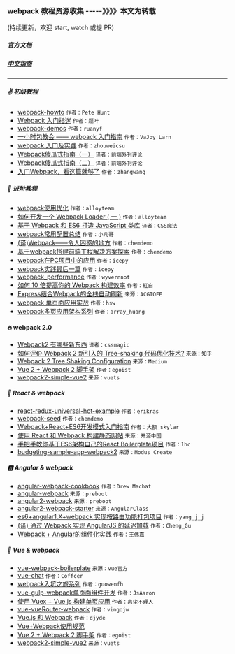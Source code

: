 ### webpack 教程资源收集   -----》》》》本文为转载
(持续更新，欢迎 start, watch 或提 PR)
##### [官方文档](http://webpack.github.io/docs/)
##### [中文指南](http://zhaoda.net/webpack-handbook/index.html)
---
##### :v: 初级教程
* [webpack-howto](https://github.com/petehunt/webpack-howto)  `作者：Pete Hunt`
* [Webpack 入门指迷](http://segmentfault.com/a/1190000002551952)  `作者：题叶`  　
* [webpack-demos](https://github.com/ruanyf/webpack-demos) `作者：ruanyf`
* [一小时包教会 —— webpack 入门指南](http://www.cnblogs.com/vajoy/p/4650467.html)  `作者：VaJoy Larn`　　
* [webpack 入门及实践](http://www.w3ctech.com//topic/1557)  `作者：zhouweicsu`　　
* [Webpack傻瓜式指南（一）](http://zhuanlan.zhihu.com/FrontendMagazine/20367175)  `译者：前端外刊评论`　　
* [Webpack傻瓜式指南（二）](http://zhuanlan.zhihu.com/FrontendMagazine/20397902)  `译者：前端外刊评论`　
* [入门Webpack，看这篇就够了](http://www.jianshu.com/p/42e11515c10f)  `作者：zhangwang `　

##### :muscle: 进阶教程
* [webpack使用优化](http://web.jobbole.com/84847/)  `作者：alloyteam`　　
* [如何开发一个 Webpack Loader ( 一 )](http://www.alloyteam.com/2016/01/webpack-loader-1/)  `作者：alloyteam`　　
* [基于 Webpack 和 ES6 打造 JavaScript 类库](https://github.com/cssmagic/blog/issues/56)  `译者：CSS魔法`  
* [webpack常用配置总结](http://www.h-simon.com/42/) `作者：小凡哥`
* [(译)Webpack——令人困惑的地方](https://github.com/chemdemo/chemdemo.github.io/issues/13) `作者：chemdemo`
* [基于webpack搭建前端工程解决方案探索](https://github.com/chemdemo/chemdemo.github.io/issues/10) `作者：chemdemo`
* [webpack在PC项目中的应用](https://github.com/icepy/_posts/issues/25) `作者：icepy`
* [webpack实践最后一篇](https://github.com/icepy/_posts/issues/34) `作者：icepy`
* [webpack_performance](https://github.com/wyvernnot/webpack_performance) `作者：wyvernnot`
* [如何 10 倍提高你的 Webpack 构建效率](https://segmentfault.com/a/1190000005770042) `作者：紅白`
* [Express结合Webpack的全栈自动刷新](http://acgtofe.com/posts/2016/02/full-live-reload-for-express-with-webpack) `来源：ACGTOFE`
* [webpack 单页面应用实战](https://segmentfault.com/a/1190000005866410#articleHeader11) `作者：hsw`
* [webpack多页应用架构系列](https://segmentfault.com/a/1190000006843916#articleHeader5) `作者：array_huang`

#### :fire: webpack 2.0
* [Webpack2 有哪些新东西](https://github.com/cssmagic/blog/issues/58)  `译者：cssmagic`
* [如何评价 Webpack 2 新引入的 Tree-shaking 代码优化技术?](https://www.zhihu.com/question/41922432) `来源：知乎`
* [Webpack 2 Tree Shaking Configuration](https://medium.com/modus-create-front-end-development/webpack-2-tree-shaking-configuration-9f1de90f3233#.hqv8bdir5) `来源：Medium`
* [Vue 2 + Webpack 2 脚手架](https://github.com/egoist/vuepack) `作者：egoist`
* [webpack2-simple-vue2](https://github.com/vuets/webpack2-simple-vue2) `来源：vuets`


##### :diamond_shape_with_a_dot_inside: React & webpack
* [react-redux-universal-hot-example](https://github.com/erikras/react-redux-universal-hot-example) `作者：erikras` 
* [webpack-seed](https://github.com/chemdemo/webpack-bootstrap) `作者：chemdemo`  
* [Webpack+React+ES6开发模式入门指南](http://www.cnblogs.com/skylar/p/React-Webpack-ES6.html) `作者：大额_skylar`
* [使用 React 和 Webpack 构建静态网站](http://www.oschina.net/translate/react-static-site) `来源：开源中国`
* [手把手教你基于ES6架构自己的React Boilerplate项目](https://segmentfault.com/a/1190000005037309) `作者：lhc`
* [budgeting-sample-app-webpack2](https://github.com/ModusCreateOrg/budgeting-sample-app-webpack2) `来源：Modus Create`

##### :a: Angular & webpack
* [angular-webpack-cookbook](http://dmachat.github.io/angular-webpack-cookbook/) `作者：Drew Machat`
* [angular-webpack](https://github.com/preboot/angular-webpack) `来源：preboot`
* [angular2-webpack](https://github.com/preboot/angular2-webpack) `来源：preboot`
* [angular2-webpack-starter](https://github.com/AngularClass/angular2-webpack-starter) `来源：AngularClass`
* [es6+angular1.X+webpack 实现按路由功能打包项目](https://segmentfault.com/a/1190000004358725) `作者：yang_j_j`
* [(译) 通过 Webpack 实现 AngularJS 的延迟加载](https://segmentfault.com/a/1190000004514747) `作者：Cheng_Gu`
* [Webpack + Angular的组件化实践](https://segmentfault.com/a/1190000003915443) `作者：王伟嘉`

##### :man: Vue & webpack
* [vue-webpack-boilerplate](https://github.com/vuejs-templates/webpack)  `来源：vue官方`
* [vue-chat](https://github.com/Coffcer/vue-chat) `作者：Coffcer`
* [webpack入坑之旅系列](http://guowenfh.github.io/2016/03/24/vue-webpack-01-base/) `作者：guowenfh`
* [vue-gulp-webpack单页面组件开发](https://github.com/JsAaron/vue-gulp-webpack) `作者：JsAaron`  
* [使用 Vuex + Vue.js 构建单页应用](https://segmentfault.com/a/1190000005891026) `作者：离尘不理人`
* [vue-vueRouter-webpack](https://github.com/vingojw/vue-vueRouter-webpack) `作者：vingojw`
* [Vue.js 和 Webpack](http://div.io/topic/1343?page=1#5517) `作者：djyde`　　
* [Vue+Webpack使用规范](https://www.talkingcoder.com/article/6309726065044556372)
* [Vue 2 + Webpack 2 脚手架](https://github.com/egoist/vuepack) `作者：egoist`
* [webpack2-simple-vue2](https://github.com/vuets/webpack2-simple-vue2) `来源：vuets`

